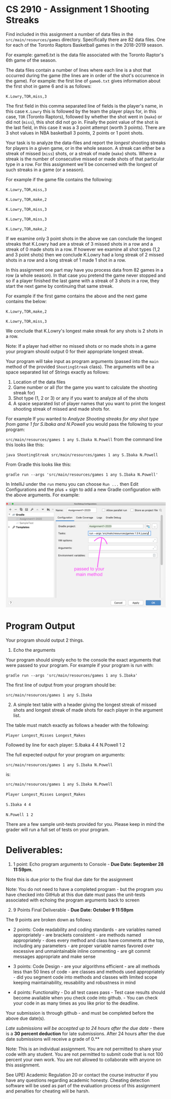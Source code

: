 # CS 2910 - Assignment 1 Shooting Streaks

Find included in this assignment a number of data files in the `src/main/resources/games` directory. Specifically there are 82 data files. One for each of the Toronto Raptors Basketball games in the 2018-2019 season.

For example: game6.txt is the data file associated with the Toronto Raptor's 6th game of the season.

The data files contain a number of lines where each line is a shot that occurred during the game (the lines are in order of the shot's occurrence in the game). For example: the first line of `game6.txt` gives information about the first shot in game 6 and is as follows:

`K.Lowry,TOR,miss,3`

The first field in this comma separated line of fields is the player's name, in this case `K.Lowry` this is followed by the team the player plays for, in this case, `TOR` (Toronto Raptors), followed by whether the shot went in (`make`) or did not (`miss`), this shot did not go in. Finally the point value of the shot is the last field, in this case it was a 3 point attempt (worth 3 points). There are 3 shot values in NBA basketball 3 points, 2 points or 1 point shots.

Your task is to analyze the data-files and report the *longest* shooting streaks for players in a given game, or in the whole season. A streak can either be a streak of missed (`miss`) shots, or a streak of made (`make`) shots. Where a streak is the number of consecutive missed or made shots of that particular type in a row. For this assignment we'll be concerned with the longest of such streaks in a game (or a season).

For example if the game file contains the following:


`K.Lowry,TOR,miss,3`

`K.Lowry,TOR,make,2`

`K.Lowry,TOR,miss,3`

`K.Lowry,TOR,miss,3`

`K.Lowry,TOR,make,2`


If we examine only 3 point shots in the above we can conclude the longest streaks that K.Lowry had are a streak of 3 missed shots in a row and a streak of 0 made shots in a row. If however we examine all shot types (1,2 and 3 point shots) then we conclude K.Lowry had a long streak of 2 missed shots in a row and a long streak of 1 made 1 shot in a row.

In this assignment one part may have you process data from 82 games in a row (a whole season). In that case you pretend the game never stopped and so if a player finished the last game with a streak of 3 shots in a row, they start the next game by continuing that same streak.

For example if the first game contains the above and the next game contains the below:

`K.Lowry,TOR,make,2`

`K.Lowry,TOR,miss,3`

We conclude that K.Lowry's longest make streak for any shots is 2 shots in a row.

Note: If a player had either no missed shots or no made shots in a game your program should output 0 for their appropriate longest streak.

Your program will take input as program arguments (passed into the `main` method of the provided `ShootingStreak` class). The arguments will be a space separated list of Strings exactly as follows:

1. Location of the data files
2. Game number or all (for the game you want to calculate the shooting streak for)
3. Shot type (1, 2 or 3) or any if you want to analyze all of the shots
4. A space separated list of player names that you want to print the longest shooting streak of missed and made shots for.

For example If you wanted to *Analyze Shooting streaks for any shot type from game 1 for S.Ibaka and N.Powell* you would pass the following to your program:

`src/main/resources/games 1 any S.Ibaka N.Powell` from the command line this looks like this:

`java ShootingStreak src/main/resources/games 1 any S.Ibaka N.Powell`

From Gradle this looks like this:

`gradle run --args 'src/main/resources/games 1 any S.Ibaka N.Powell'`


In IntelliJ under the `run` menu you can choose `Run ...` then Edit Configurations and the plus + sign to add a new Gradle configuration with the above arguments. For example:

![gradle_args.png](gradle_args.png)

# Program Output

Your program should output 2 things.

1. Echo the arguments

Your program should simply echo to the console the exact arguments that were passed to your program. For example if your program is run with:

`gradle run --args 'src/main/resources/games 1 any S.Ibaka'`

The first line of output from your program should be:

`src/main/resources/games 1 any S.Ibaka`

2. A simple text table with a header giving the longest streak of missed shots and longest streak of made shots for each player in the argument list.

The table must match exactly as follows a header with the following:

`Player Longest_Misses Longest_Makes`

Followed by  line for each player:
S.Ibaka 4 4
N.Powell 1 2

The full expected output for your program on arguments:

`src/main/resources/games 1 any S.Ibaka N.Powell`

is:

```
src/main/resources/games 1 any S.Ibaka N.Powell

Player Longest_Misses Longest_Makes

S.Ibaka 4 4

N.Powell 1 2
```


There are a few sample unit-tests provided for you. Please keep in mind the grader will run a full set of tests on your program.


# Deliverables:

1. 1 point: Echo program arguments to Console - **Due Date: September 28 11:59pm.**

Note this is due prior to the final due date for the assignment

Note: You do not need to have a completed program - but the program you have checked into GitHub at this due date must pass the unit-tests associated with echoing the program arguments back to screen

2. 9 Points Final Deliverable - **Due Date: October 9 11:59pm**

The 9 points are broken down as follows:

 - 2 points: Code readability and coding standards
             - are variables named appropriately
             - are brackets consistent
             - are methods named appropriately
             - does every method and class have comments at the top, including any parameters
             - are proper variable names favored over excessive and unmaintainable inline commenting
             - are git commit messages appropriate and make sense
 - 3 points: Code Design
             - are your algorithms efficient
             - are all methods less than 50 lines of code
             - are classes and methods used appropriately
             - did you segment code into methods and classes with
             limited scope keeping maintainability, reusability and robustness in mind

  - 4 points: Functionality
             - Do all test cases pass
             - Test case results should become available when you check code into github.
             - You can check your code in as many times as you like prior to the deadline.     


Your submission is through github - and must be completed before the above due date(s).

*Late submissions will be accepted up to 24 hours after the due date* - there is a **30 percent deduction** for late submissions. After 24 hours after the due date submissions will receive a grade of 0.**

Note: This is an individual assignment. You are not permitted to share your code with any student. You are not permitted to submit code that is not 100 percent your own work. You are not allowed to collaborate with anyone on this assignment. 

See UPEI Academic Regulation 20 or contact the course instructor if you have any questions regarding academic honesty. Cheating detection software will be used as part of the evaluation process of this assignment and penalties for cheating will be harsh.
